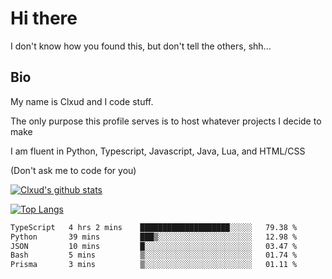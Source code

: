 # Hi there
I don't know how you found this, but don't tell the others, shh...

## Bio
My name is Clxud and I code stuff.

The only purpose this profile serves is to host whatever projects I decide to make

I am fluent in Python, Typescript, Javascript, Java, Lua, and HTML/CSS



(Don't ask me to code for you)

[![Clxud's github stats](https://github-readme-stats.vercel.app/api?username=cloudwithax&count_private=true&theme=dark&show_icons=true)](https://github.com/anuraghazra/github-readme-stats) 

[![Top Langs](https://github-readme-stats.vercel.app/api/top-langs/?username=cloudwithax&theme=dark)](https://github.com/anuraghazra/github-readme-stats)

<!--START_SECTION:waka-->

```txt
TypeScript   4 hrs 2 mins    ████████████████████░░░░░   79.38 %
Python       39 mins         ███▒░░░░░░░░░░░░░░░░░░░░░   12.98 %
JSON         10 mins         █░░░░░░░░░░░░░░░░░░░░░░░░   03.47 %
Bash         5 mins          ▒░░░░░░░░░░░░░░░░░░░░░░░░   01.74 %
Prisma       3 mins          ▒░░░░░░░░░░░░░░░░░░░░░░░░   01.11 %
```

<!--END_SECTION:waka-->


